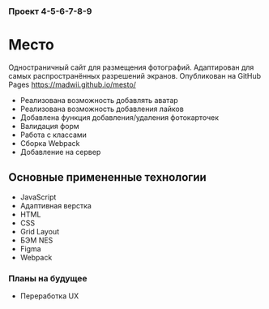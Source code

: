 ### Проект 4-5-6-7-8-9

# Место
Одностраничный сайт для размещения фотографий. Адаптирован для самых распространённых разрешений экранов.
Опубликован на GitHub Pages https://madwii.github.io/mesto/
* Реализована возможность добавлять аватар
* Реализована возможность добавления лайков
* Добавлена функция добавления/удаления фотокарточек
* Валидация форм
* Работа с классами
* Сборка Webpack
* Добавление на сервер
## Основные примененные технологии
* JavaScript
* Адаптивная верстка
* HTML
* CSS
* Grid Layout
* БЭМ NES
* Figma
* Webpack

### Планы на будущее
* Переработка UX

